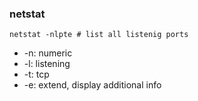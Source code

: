### netstat

    netstat -nlpte # list all listenig ports

- -n: numeric
- -l: listening
- -t: tcp
- -e: extend, display additional info


